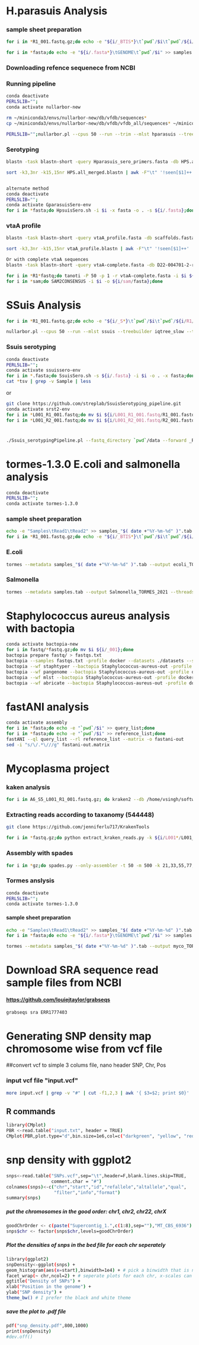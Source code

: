 # H.parasuis Analysis

### sample sheet preparation
```bash
for i in *R1_001.fastq.gz;do echo -e "${i/_BTIS*}\t`pwd`/$i\t`pwd`/${i/R1/R2}" >> samples.tab;done

for i in *fasta;do echo -e "${i/.fasta*}\tGENOME\t`pwd`/$i" >> samples.tab;done
```
### Downloading refence sequenece from NCBI

### Running pipeline
```bash
conda deactivate
PERL5LIB="";
conda activate nullarbor-new

rm ~/miniconda3/envs/nullarbor-new/db/vfdb/sequences*
cp ~/miniconda3/envs/nullarbor-new/db/vfdb/vfdb_all/sequences* ~/miniconda3/envs/nullarbor-new/db/vfdb

PERL5LIB="";nullarbor.pl --cpus 50 --run --trim --mlst hparasuis --treebuilder iqtree_slow --taxoner centrifuge --name Hparasuis_analysis --ref ref.fasta --input samples.tab --outdir results
```

### Serotyping
```bash
blastn -task blastn-short -query Hparasuis_sero_primers.fasta -db HPS.all_merged.fasta -out HPS.all_merged.blastn -outfmt "6 qseqid qlen qcovs stitle slen pident length mismatch gapopen qstart qend sstart send evalue bitscore" -max_target_seqs 5 -num_threads 50

sort -k3,3nr -k15,15nr HPS.all_merged.blastn | awk -F"\t" '!seen[$1]++' | less


alternate method
conda deactivate
PERL5LIB="";
conda activate GparasuisSero-env
for i in *fasta;do HpsuisSero.sh -i $i -x fasta -o . -s ${i/.fasta};done
```
### vtaA profile
```bash
blastn -task blastn-short -query vtaA_profile.fasta -db scaffolds.fasta -out vtaA_profile.blastn -outfmt "6 qseqid qlen qcovs stitle slen pident length mismatch gapopen qstart qend sstart send evalue bitscore" -max_target_seqs 5 -num_threads 50

sort -k3,3nr -k15,15nr vtaA_profile.blastn | awk -F"\t" '!seen[$1]++' | less

Or with complete vtaA sequences
blastn -task blastn-short -query vtaA-complete.fasta -db D22-004701-2-repeat.fasta -out HPS.all_merged.blastn -outfmt "6 qseqid qlen qcovs stitle slen pident length mismatch gapopen qstart qend sstart send evalue bitscore" -max_target_seqs 5 -num_threads 50
```

```bash
for i in *R1*fastq;do tanoti -P 50 -p 1 -r vtaA-complete.fasta -i $i ${i/R1/R2} -o ${i/_BTIS*/.sam};done
for i in *sam;do SAM2CONSENSUS -i $i -o ${i/sam/fasta};done
```



# SSuis Analysis
```bash
for i in *R1_001.fastq.gz;do echo -e "${i/_S*}\t`pwd`/$i\t`pwd`/${i/R1/R2}" >> samples_"$( date +"%Y-%m-%d" )".tab;done

nullarbor.pl --cpus 50 --run --mlst ssuis --treebuilder iqtree_slow --taxoner centrifuge --name Ssuis_analysis-"$( date +"%Y-%m-%d" )" --ref Ssuis_ref.fa --input samples_"$( date +"%Y-%m-%d" )".tab --outdir Ssuis_analysis-"$( date +"%Y-%m-%d" )" --assembler spades
```
### Ssuis serotyping
```bash
conda deactivate
PERL5LIB="";
conda activate ssuissero-env
for i in *.fasta;do SsuisSero.sh -s ${i/.fasta} -i $i -o . -x fasta;done
cat *tsv | grep -v Sample | less
```
or

```bash
git clone https://github.com/streplab/SsuisSerotyping_pipeline.git
conda activate srst2-env
for i in *L001_R1_001.fastq;do mv $i ${i/L001_R1_001.fastq/R1_001.fastq};done
for i in *L001_R2_001.fastq;do mv $i ${i/L001_R2_001.fastq/R2_001.fastq};done
```
#
```bash
./Ssuis_serotypingPipeline.pl --fastq_directory `pwd`/data --forward _R1_001 --reverse _R2_001 --ends pe
```

# tormes-1.3.0 E.coli and salmonella analysis
```bash
conda deactivate
PERL5LIB="";
conda activate tormes-1.3.0
```
### sample sheet preparation
```bash
echo -e "Samples\tRead1\tRead2" >> samples_"$( date +"%Y-%m-%d" )".tab
for i in *R1_001.fastq.gz;do echo -e "${i/_BTIS*}\t`pwd`/$i\t`pwd`/${i/R1/R2}" >> samples_"$( date +"%Y-%m-%d" )".tab;done
```
### E.coli
```bash
tormes --metadata samples_"$( date +"%Y-%m-%d" )".tab --output ecoli_TORMES-"$( date +"%Y-%m-%d" )" --custom_genes_db ecoli_virulence --threads 32 --min_len 36 --genera Escherichia
```
### Salmonella
```bash
tormes --metadata samples.tab --output Salmonella_TORMES_2021 --threads 32 --min_len 36 --genera Salmonella
```
# Staphylococcus aureus analysis with bactopia
```bash
conda activate bactopia-new
for i in fastq/*fastq.gz;do mv $i ${i/_001};done
bactopia prepare fastq/ > fastqs.txt
bactopia --samples fastqs.txt -profile docker --datasets ./datasets --species "Staphylococcus aureus" --outdir Staphylococcus-aureus-out
bactopia --wf staphtyper --bactopia Staphylococcus-aureus-out -profile docker
bactopia --wf pangenome --bactopia Staphylococcus-aureus-out -profile docker
bactopia --wf mlst --bactopia Staphylococcus-aureus-out -profile docker
bactopia --wf abricate --bactopia Staphylococcus-aureus-out -profile docker
```
# fastANI analysis
```bash
conda activate assembly
for i in *fasta;do echo -e "`pwd`/$i" >> query_list;done
for i in *fasta;do echo -e "`pwd`/$i" >> reference_list;done
fastANI --ql query_list --rl reference_list --matrix -o fastani-out
sed -i "s/\/.*\///g" fastani-out.matrix
```

# Mycoplasma project
### kaken analysis
```bash
for i in A6_S5_L001_R1_001.fastq.gz; do kraken2 --db /home/vsingh/softwares/minikrake2_db/minikraken_8GB_20200312/ $i --threads 30 --output `basename ${i%_R1_001.fastq.gz}_kraken`;done
```
### Extracting reads according to taxanomy (544448)
```bash
git clone https://github.com/jenniferlu717/KrakenTools
```
```bash
for i in *fastq.gz;do python extract_kraken_reads.py -k ${i/L001*/L001_kraken} -s $i -t 544448 --include-children --report ${i/L001*/L001_R1_001_kraken2.report} -o ${i/R1/T544448_R1};done
```
### Assembly with spades
```bash
for i in *gz;do spades.py --only-assembler -t 50 -m 500 -k 21,33,55,77,99,121 -s $i -o ${i/_R1*/.ASM.out};done
```
### Tormes anslysis
```bash
conda deactivate
PERL5LIB="";
conda activate tormes-1.3.0
```
#### sample sheet preparation
```bash
echo -e "Samples\tRead1\tRead2" >> samples_"$( date +"%Y-%m-%d" )".tab
for i in *fasta;do echo -e "${i/.fasta*}\tGENOME\t`pwd`/$i" >> samples.tab;done
```

```bash
tormes --metadata samples_"$( date +"%Y-%m-%d" )".tab --output myco_TORMES-"$( date +"%Y-%m-%d" )" --threads 32
```



# Download SRA sequence read sample files from NCBI 
#### https://github.com/louiejtaylor/grabseqs
```bash
grabseqs sra ERR1777403
```
# Generating SNP density map chromosome wise from vcf file  

##convert vcf to simple 3 colums file, nano header SNP, Chr, Pos
### input vcf file "input.vcf"
```bash
more input.vcf | grep -v "#" | cut -f1,2,3 | awk '{ $3=$2; print $0}' | awk '{ $2=$1; print $0}' | awk '{ $1=$2__$3; print $0}' > input.txt
```

## R commands
```bash
library(CMplot)
PBR <-read.table("input.txt", header = TRUE)
CMplot(PBR,plot.type="d",bin.size=1e6,col=c("darkgreen", "yellow", "red"),file="jpg",memo="",dpi=300)
```

# snp density with ggplot2
```bash
snps<-read.table("SNPs.vcf",sep="\t",header=F,blank.lines.skip=TRUE,
                 comment.char = "#")
colnames(snps)<-c("chr","start","id","refallele","altallele","qual",
                  "filter","info","format")
summary(snps)
```
##### put the chromosomes in the good order: chr1, chr2, chr22, chrX
```bash
goodChrOrder <- c(paste("Supercontig_1.",c(1:8),sep=""),"MT_CBS_6936")
snps$chr <- factor(snps$chr,levels=goodChrOrder)
```

##### Plot the densities of snps in the bed file for each chr seperately
```bash
library(ggplot2)
snpDensity<-ggplot(snps) + 
geom_histogram(aes(x=start),binwidth=1e4) + # pick a binwidth that is not too small 
facet_wrap(~ chr,ncol=2) + # seperate plots for each chr, x-scales can differ from chr to chr
ggtitle("Density of SNPs") +
xlab("Position in the genome") + 
ylab("SNP density") + 
theme_bw() # I prefer the black and white theme
```

##### save the plot to .pdf file
```bash
pdf("snp_density.pdf",800,1000)
print(snpDensity)
#dev.off()
```



